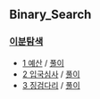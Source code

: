 ## Binary_Search

### <a href="https://programmers.co.kr/learn/courses/30/parts/12486">이분탐색</a>
- <a href="https://programmers.co.kr/learn/courses/30/lessons/43237">1 예산</a> / <a href="https://github.com/QuarterBread/AlgorithmStudy/blob/master/Programmers/Stack_Queue/1%ED%83%91">풀이</a>
- <a href="https://programmers.co.kr/learn/courses/30/lessons/43238">2 입국심사</a> / <a href="https://github.com/QuarterBread/AlgorithmStudy/blob/master/Programmers/Stack_Queue/2%EB%8B%A4%EB%A6%AC%EB%A5%BC%EC%A7%80%EB%82%98%EB%8A%94%ED%8A%B8%EB%9F%AD">풀이</a>
- <a href="https://programmers.co.kr/learn/courses/30/lessons/43236">3 징검다리</a> / <a href="https://github.com/QuarterBread/AlgorithmStudy/blob/master/Programmers/Stack_Queue/3%EA%B8%B0%EB%8A%A5%EA%B0%9C%EB%B0%9C">풀이</a>